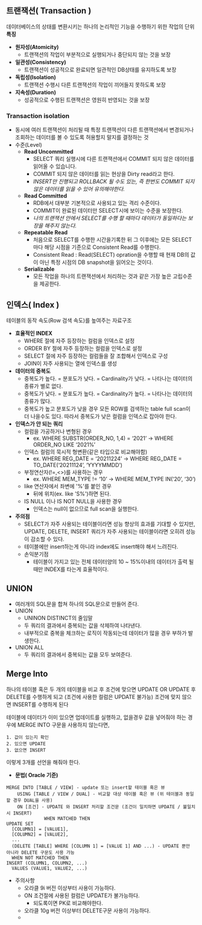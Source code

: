 ## 트랜잭션( Transaction )
데이터베이스의 상태를 변환시키는 하나의 논리적인 기능을 수행하기 위한 작업의 단위
<br>**특징**
- **원자성(Atomicity)** 
  - 트랜잭션의 작업이 부분적으로 실행되거나 중단되지 않는 것을 보장
- **일관성(Consistency)**
  - 트랜잭션이 성공적으로 완료되면 일관적인 DB상태를 유지하도록 보장
- **독립성(Isolation)**
  - 트랜잭션 수행시 다른 트랜잭션의 작업이 끼어들지 못하도록 보장
- **지속성(Duration)**
  - 성공적으로 수행된 트랜잭션은 영원히 반영되는 것을 보장

### Transaction isolation
- 동시에 여러 트랜잭션이 처리될 때 특정 트랜잭션이 다른 트랜잭션에서
변경되거나 조회하는 데이터를 볼 수 있도록 허용할지 말지를 결정하는 것
- 수준(Level)
  - **Read Uncommitted**
    - SELECT 쿼리 실행시에 다른 트랜잭션에서 COMMIT 되지 않은 데이터를 읽어올 수 있습니다.
    - COMMIT 되지 않은 데이터를 읽는 현상을 Dirty read라고 한다.
    - *INSERT만 진행되고 ROLLBACK 될 수도 있는, 즉 한번도 COMMIT 되지 않은 데이터를 읽을 수 있어 유의해야한다.*
  - **Read Committed**
    - RDB에서 대부분 기본적으로 사용되고 있는 격리 수준이다.
    - COMMIT이 완료된 데이터만 SELECT시에 보이는 수준을 보장한다.
    - *나의 트랜잭션 안에서 SELECT를 수행 할 때마다 데이터가 동일하다는 보장을 해주지 않는다.*
  - **Repeatable Read**
    - 처음으로 SELECT를 수행한 시간을기록한 뒤 그 이후에는 모든 SELECT 마다 해당 시점을 기준으로 Consistent Read를 수행한다.
    - Consistent Read : Read(SELECT) opration을 수행할 때 현재 DB의 값이 아닌 특정 시점의 DB snapshot을 읽어오는 것이다.
  - **Serializable**
    - 모든 작업을 하나의 트랜잭션에서 처리하는 것과 같은 가장 높은 고립수준을 제공한다.

## 인덱스( Index )
테이블의 동작 속도(Row 검색 속도)를 높여주는 자료구조
- **효율적인 INDEX**
  - WHERE 절에 자주 등장하는 컬럼을 인덱스로 설정
  - ORDER BY 절에 자주 등장하는 컬럼을 인덱스로 설정
  - SELECT 절에 자주 등장하는 컬럼들을 잘 조합해서 인덱스로 구성
  - JOIN이 자주 사용되는 열에 인덱스를 생성
- **데이터의 중복도**
  - 중복도가 높다. = 분포도가 낮다. = Cardinality가 낮다. = 나타나는 데이터의 종류가 별로 없다.
  - 중복도가 낮다. = 분포도가 높다. = Cardinality가 높다. = 나타나는 데이터의 종류가 많다.
  - 중복도가 높고 분포도가 낮을 경우 모든 ROW를 검색하는 table full scan이 더 나을수도 있다.
  따라서 중복도가 낮은 컬럼을 인덱스로 잡아야 한다.
- **인덱스가 안 되는 쿼리**
  - 컬럼을 가공하거나 변형된 경우
    - ex. WHERE SUBSTR(ORDER_NO, 1,4) = ‘2021’ -> WHERE ORDER_NO LIKE ‘2021%’
  - 인덱스 컬럼의 묵시적 형변환(같은 타입으로 비교해야함)
    - ex. WHERE REG_DATE = ‘20211224’ -> WHERE REG_DATE = TO_DATE(‘20211124’, ‘YYYYMMDD’)
  - 부정연산자(!=,<>)를 사용하는 경우
    - ex. WHERE MEM_TYPE != ‘10’ -> WHERE MEM_TYPE IN(‘20’, ‘30’)
  - like 연산자에서 좌변에 '%'를 붙인 경우
    - 뒤에 위치(ex. like 'S%')하면 된다.
  - IS NULL 이나 IS NOT NULL을 사용한 경우
    - 인덱스는 null이 없으므로 full scan을 실행한다.
- **주의점**
  - SELECT가 자주 사용되는 테이블이라면 성능 향상의 효과를 기대할 수 있지만,
UPDATE, DELETE, INSERT 쿼리가 자주 사용되는 테이블이라면 오히려 성능이 감소할 수 있다.
  - 테이블에만 insert하는게 아니라 index에도 insert해야 해서 느려진다.
  - 손익분기점
    - 테이블이 가지고 있는 전체 데이터양의 10 ~ 15%이내의 데이터가 출력 될 때만 INDEX를 타는게 효율적이다.
  
## UNION
- 여러개의 SQL문을 합쳐 하나의 SQL문으로 만들어 준다.
- UNION
  - UNINON DISTINCT의 줄임말
  - 두 쿼리의 결과에서 중복되는 값을 삭제하여 나타낸다.
  - 내부적으로 중복을 체크하는 로직이 작동되는데 데이터가 많을 경우 부하가 발생한다.
- UNION ALL
  - 두 쿼리의 결과에서 중복되는 값을 모두 보여준다.


## Merge Into
하나의 테이블 혹은 두 개의 테이블을 비교 후 조건에 맞으면 UPDATE OR UPDATE 후 DELETE를 수행하게 되고 (조건에 사용한 컬럼은 UPDATE 불가능) 조건에 맞지 않으면 INSERT를 수행하게 된다

테이블에 데이터가 이미 있으면 업데이트를 실행하고, 없을경우 값을 넣어줘야 하는 경우에 MERGE INTO 구문을 사용하지 않는다면,
```text
1. 값이 있는지 확인
2. 있으면 UPDATE
3. 없으면 INSERT
```
이렇게 3개를 선언을 해줘야 한다.

- **문법( Oracle 기준)**
```oracle
MERGE INTO [TABLE / VIEW] - update 또는 insert할 테이블 혹은 뷰
    USING [TABLE / VIEW / DUAL] - 비교할 대상 테이블 혹은 뷰 (위 테이블과 동일할 경우 DUAL을 사용)
    ON [조건] - UPDATE 와 INSERT 처리할 조건문 (조건이 일치하면 UPDATE / 불일치 시 INSERT)
              WHEN MATCHED THEN
UPDATE SET
  [COLUMN1] = [VALUE1],
  [COLUMN2] = [VALUE2],
  ...
  (DELETE [TABLE] WHERE [COLUMN 1] = [VALUE 1] AND ...) - UPDATE 뿐만 아니라 DELETE 구문도 사용 가능
  WHEN NOT MATCHED THEN
INSERT (COLUMN1, COLUMN2, ...)
  VALUES (VALUE1, VALUE2, ...)
```
- 주의사항
  - 오라클 9i 버전 이상부터 사용이 가능하다.
  - ON 조건절에 사용된 컬럼은 UPDATE가 불가능하다.
    - 되도록이면 PK로 비교해야한다.
  - 오라클 10g 버전 이상부터 DELETE구문 사용이 가능하다.
  - 
